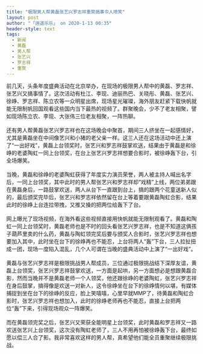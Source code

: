 ```yaml
---
title: "极限男人帮黄磊张艺兴罗志祥重聚搞事令人喷笑"
layout: post
author: "「逍遥乐乐」 on 2020-1-13 00:35"
header-style: text
tags:
  - 新闻
  - 黄磊
  - 男人帮
  - 张艺兴
  - 罗志祥
  - 重聚
---
```


<head></head>
<body>
  前几天，头条年度盛典活动在北京举办，在现场的极限男人帮中的黄磊、罗志祥、张艺兴又搞事情了。这次活动有杜江、李现、迪丽热巴、关晓彤、黄磊、张艺兴、徐峥、罗志祥、陈立农等一众明星出席，现场星光璀璨，海外朋友赶紧下载快帆就能无限制帆回国观看这些国内当下最热的视频了。群聚晚会，少不了老友相聚，譬如现场陈立农、李现、大张伟三位老友相聚，一阵热聊。
 <br> 
 <br> 还有男人帮黄磊张艺兴罗志祥也在这场晚会中聚首，期间三人挤坐在一起感情好，尤其是黄磊坐在中间像艺兴和小猪的老父亲一样。这三人还在这场活动中还上演了“一出好戏”，黄磊上台领奖时，张艺兴和罗志祥鼓掌欢送，结果由于黄磊是和徐峥的老婆陶虹一同上台领奖，在台上张艺兴罗志祥想要合影时，被徐峥轰下台，引全场爆笑。
 <br> 
 <br> 当晚，黄磊和徐峥的老婆陶虹获得了年度实力演员荣誉，两人被主持人喊出名字后，一同上台领奖，其中此时的男人帮张艺兴和罗志祥却“戏精”上线，两位弟弟跟在黄磊身后，一路鼓掌欢送，两人从台下一直跟到台上，搞的跟两个花童送新人似的，最后颁奖完毕后，张艺兴和罗志祥依然留在台上等着要跟黄磊陶虹合影，结果此时的徐峥上台连拉带拽，又推又搡的把两位给轰下了台。
 <br> 
 <br> 网上曝光了现场视频，在海外看这些视频直接用快帆就能无限制观看了。黄磊和陶虹一同上台领奖时，黄磊老师也是不时的回头看张艺兴罗志祥，也是不知道这俩孩子葫芦里卖的什么药，黄磊与陶虹领完奖后要与颁奖人合影时，张艺兴罗志祥也想要加入其中，此时坐在台下的徐峥再也不能忍，上台将两人“轰”下台，三人拉扯扭成一团，现场一度陷入混乱，几个人可谓在当晚的盛典活动中上演了“一出好戏”。
 <br> 
 <br> 黄磊与张艺兴罗志祥是极限挑战男人帮成员，三位通过极限挑战结下深厚友谊，黄磊上台领奖，张艺兴罗志祥鼓掌欢送，一方面是起哄，另一方面想必是想跟黄磊合影，然而当晚并不是黄磊老师一个人领奖，他还跟徐峥的老婆陶虹，张艺兴罗志祥在身后鼓掌，搞得像是欢送一对新人，这令徐峥坐在台下的徐峥情何以堪，有媒体捕捉到坐在台下的徐峥的反应，脸上笑嘻嘻，心里早就MMP了，待黄磊和陶虹合影时，张艺兴罗志祥也想加入，此时的徐峥老师再也不能忍，直接上台把两位“轰”下来，引得现场观众一阵爆笑。
 <br> 
 <br> 而在黄磊领完奖之后，张艺兴又荣获全能明星上台领奖，此时黄磊和罗志祥又一路欢送张艺兴上台领奖，这次没有陶虹老师了，三人不用再怕被徐峥轰下台，最终如愿以偿三人合了影。我非常喜欢这样的男人帮，真希望他们能全员重聚继续极限挑战。
</body>


